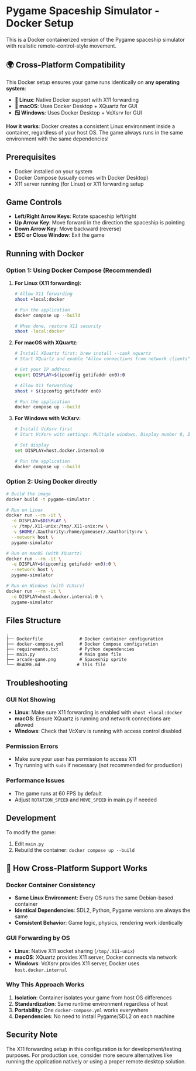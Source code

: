 # Pygame Spaceship Simulator - Docker Setup

This is a Docker containerized version of the Pygame spaceship simulator with realistic remote-control-style movement.

## 🌍 Cross-Platform Compatibility

This Docker setup ensures your game runs identically on **any operating system**:

- **🐧 Linux**: Native Docker support with X11 forwarding
- **🍎 macOS**: Uses Docker Desktop + XQuartz for GUI
- **🪟 Windows**: Uses Docker Desktop + VcXsrv for GUI

**How it works**: Docker creates a consistent Linux environment inside a container, regardless of your host OS. The game always runs in the same environment with the same dependencies!

## Prerequisites

- Docker installed on your system
- Docker Compose (usually comes with Docker Desktop)
- X11 server running (for Linux) or X11 forwarding setup

## Game Controls

- **Left/Right Arrow Keys**: Rotate spaceship left/right
- **Up Arrow Key**: Move forward in the direction the spaceship is pointing
- **Down Arrow Key**: Move backward (reverse)
- **ESC or Close Window**: Exit the game

## Running with Docker

### Option 1: Using Docker Compose (Recommended)

1. **For Linux (X11 forwarding):**
   ```bash
   # Allow X11 forwarding
   xhost +local:docker
   
   # Run the application
   docker compose up --build
   
   # When done, restore X11 security
   xhost -local:docker
   ```

2. **For macOS with XQuartz:**
   ```bash
   # Install XQuartz first: brew install --cask xquartz
   # Start XQuartz and enable "Allow connections from network clients"
   
   # Get your IP address
   export DISPLAY=$(ipconfig getifaddr en0):0
   
   # Allow X11 forwarding
   xhost + $(ipconfig getifaddr en0)
   
   # Run the application
   docker compose up --build
   ```

3. **For Windows with VcXsrv:**
   ```bash
   # Install VcXsrv first
   # Start VcXsrv with settings: Multiple windows, Display number 0, Disable access control
   
   # Set display
   set DISPLAY=host.docker.internal:0
   
   # Run the application
   docker compose up --build
   ```

### Option 2: Using Docker directly

```bash
# Build the image
docker build -t pygame-simulator .

# Run on Linux
docker run --rm -it \
  -e DISPLAY=$DISPLAY \
  -v /tmp/.X11-unix:/tmp/.X11-unix:rw \
  -v $HOME/.Xauthority:/home/gameuser/.Xauthority:rw \
  --network host \
  pygame-simulator

# Run on macOS (with XQuartz)
docker run --rm -it \
  -e DISPLAY=$(ipconfig getifaddr en0):0 \
  --network host \
  pygame-simulator

# Run on Windows (with VcXsrv)
docker run --rm -it \
  -e DISPLAY=host.docker.internal:0 \
  pygame-simulator
```

## Files Structure

```
.
├── Dockerfile              # Docker container configuration
├── docker-compose.yml      # Docker Compose configuration
├── requirements.txt        # Python dependencies
├── main.py                 # Main game file
├── arcade-game.png         # Spaceship sprite
└── README.md              # This file
```

## Troubleshooting

### GUI Not Showing
- **Linux**: Make sure X11 forwarding is enabled with `xhost +local:docker`
- **macOS**: Ensure XQuartz is running and network connections are allowed
- **Windows**: Check that VcXsrv is running with access control disabled

### Permission Errors
- Make sure your user has permission to access X11
- Try running with `sudo` if necessary (not recommended for production)

### Performance Issues
- The game runs at 60 FPS by default
- Adjust `ROTATION_SPEED` and `MOVE_SPEED` in main.py if needed

## Development

To modify the game:
1. Edit `main.py` 
2. Rebuild the container: `docker compose up --build`

## 🔧 How Cross-Platform Support Works

### **Docker Container Consistency**
- **Same Linux Environment**: Every OS runs the same Debian-based container
- **Identical Dependencies**: SDL2, Python, Pygame versions are always the same
- **Consistent Behavior**: Game logic, physics, rendering work identically

### **GUI Forwarding by OS**
- **Linux**: Native X11 socket sharing (`/tmp/.X11-unix`)
- **macOS**: XQuartz provides X11 server, Docker connects via network
- **Windows**: VcXsrv provides X11 server, Docker uses `host.docker.internal`

### **Why This Approach Works**
1. **Isolation**: Container isolates your game from host OS differences
2. **Standardization**: Same runtime environment regardless of host
3. **Portability**: One `docker-compose.yml` works everywhere
4. **Dependencies**: No need to install Pygame/SDL2 on each machine

## Security Note

The X11 forwarding setup in this configuration is for development/testing purposes. For production use, consider more secure alternatives like running the application natively or using a proper remote desktop solution.
